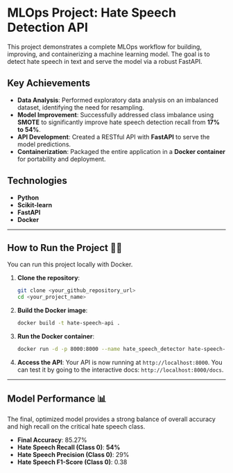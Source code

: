 # MLOps Project: Hate Speech Detection API

This project demonstrates a complete MLOps workflow for building, improving, and containerizing a machine learning model. The goal is to detect hate speech in text and serve the model via a robust FastAPI.

## Key Achievements
* **Data Analysis**: Performed exploratory data analysis on an imbalanced dataset, identifying the need for resampling.
* **Model Improvement**: Successfully addressed class imbalance using **SMOTE** to significantly improve hate speech detection recall from **17% to 54%**.
* **API Development**: Created a RESTful API with **FastAPI** to serve the model predictions.
* **Containerization**: Packaged the entire application in a **Docker container** for portability and deployment.

## Technologies
* **Python**
* **Scikit-learn**
* **FastAPI**
* **Docker**

---

## How to Run the Project 🏃‍♂️

You can run this project locally with Docker.

1.  **Clone the repository**:
    ```bash
    git clone <your_github_repository_url>
    cd <your_project_name>
    ```

2.  **Build the Docker image**:
    ```bash
    docker build -t hate-speech-api .
    ```

3.  **Run the Docker container**:
    ```bash
    docker run -d -p 8000:8000 --name hate_speech_detector hate-speech-api
    ```

4.  **Access the API**:
    Your API is now running at `http://localhost:8000`. You can test it by going to the interactive docs: `http://localhost:8000/docs`.

---

## Model Performance 📊

The final, optimized model provides a strong balance of overall accuracy and high recall on the critical hate speech class.

* **Final Accuracy**: 85.27%
* **Hate Speech Recall (Class 0)**: **54%**
* **Hate Speech Precision (Class 0)**: 29%
* **Hate Speech F1-Score (Class 0)**: 0.38